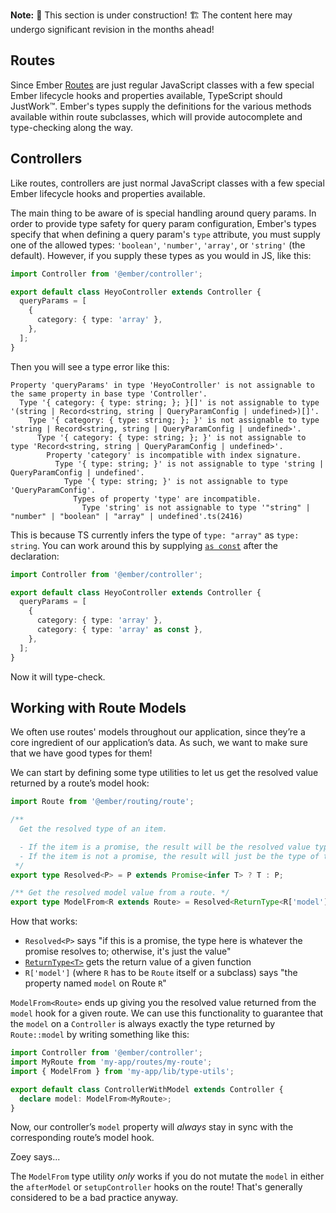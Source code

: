 **Note:** 🚧 This section is under construction! 🏗️ The content here may undergo significant revision in the months ahead!

## Routes

Since Ember [Routes][routes] are just regular JavaScript classes with a few special Ember lifecycle hooks and properties available, TypeScript should JustWork™️. Ember's types supply the definitions for the various methods available within route subclasses, which will provide autocomplete and type-checking along the way.

[routes]: ../../routing/defining-your-routes/

## Controllers

Like routes, controllers are just normal JavaScript classes with a few special Ember lifecycle hooks and properties available.

The main thing to be aware of is special handling around query params. In order to provide type safety for query param configuration, Ember's types specify that when defining a query param's `type` attribute, you must supply one of the allowed types: `'boolean'`, `'number'`, `'array'`, or `'string'` (the default). However, if you supply these types as you would in JS, like this:

```typescript {data-filename="app/controllers/heyo.ts"}
import Controller from '@ember/controller';

export default class HeyoController extends Controller {
  queryParams = [
    {
      category: { type: 'array' },
    },
  ];
}
```

Then you will see a type error like this:

```text
Property 'queryParams' in type 'HeyoController' is not assignable to the same property in base type 'Controller'.
  Type '{ category: { type: string; }; }[]' is not assignable to type '(string | Record<string, string | QueryParamConfig | undefined>)[]'.
    Type '{ category: { type: string; }; }' is not assignable to type 'string | Record<string, string | QueryParamConfig | undefined>'.
      Type '{ category: { type: string; }; }' is not assignable to type 'Record<string, string | QueryParamConfig | undefined>'.
        Property 'category' is incompatible with index signature.
          Type '{ type: string; }' is not assignable to type 'string | QueryParamConfig | undefined'.
            Type '{ type: string; }' is not assignable to type 'QueryParamConfig'.
              Types of property 'type' are incompatible.
                Type 'string' is not assignable to type '"string" | "number" | "boolean" | "array" | undefined'.ts(2416)
```

This is because TS currently infers the type of `type: "array"` as `type: string`. You can work around this by supplying [`as const`][const-assertions] after the declaration:

[const-assertions]: https://www.typescriptlang.org/docs/handbook/release-notes/typescript-3-4.html#const-assertions

```typescript {data-filename="app/controllers/heyo.ts", data-diff="-6,+7"}
import Controller from '@ember/controller';

export default class HeyoController extends Controller {
  queryParams = [
    {
      category: { type: 'array' },
      category: { type: 'array' as const },
    },
  ];
}
```

Now it will type-check.

## Working with Route Models

We often use routes' models throughout our application, since they’re a core ingredient of our application’s data. As such, we want to make sure that we have good types for them!

We can start by defining some type utilities to let us get the resolved value returned by a route’s model hook:

```typescript {data-filename="app/lib/type-utils.ts"}
import Route from '@ember/routing/route';

/**
  Get the resolved type of an item.

  - If the item is a promise, the result will be the resolved value type
  - If the item is not a promise, the result will just be the type of the item
 */
export type Resolved<P> = P extends Promise<infer T> ? T : P;

/** Get the resolved model value from a route. */
export type ModelFrom<R extends Route> = Resolved<ReturnType<R['model']>>;
```

How that works:

- `Resolved<P>` says "if this is a promise, the type here is whatever the promise resolves to; otherwise, it's just the value"
- [`ReturnType<T>`][return-type] gets the return value of a given function
- `R['model']` (where `R` has to be `Route` itself or a subclass) says "the property named `model` on Route `R`"

[return-type]: https://www.typescriptlang.org/docs/handbook/utility-types.html#returntypetype

`ModelFrom<Route>` ends up giving you the resolved value returned from the `model` hook for a given route. We can use this functionality to guarantee that the `model` on a `Controller` is always exactly the type returned by `Route::model` by writing something like this:

```typescript {data-filename="app/controllers/controller-with-model.ts"}
import Controller from '@ember/controller';
import MyRoute from 'my-app/routes/my-route';
import { ModelFrom } from 'my-app/lib/type-utils';

export default class ControllerWithModel extends Controller {
  declare model: ModelFrom<MyRoute>;
}
```

Now, our controller’s `model` property will _always_ stay in sync with the corresponding route’s model hook.

<div class="cta">
  <div class="cta-note">
    <div class="cta-note-body">
      <div class="cta-note-heading">Zoey says...</div>
      <div class="cta-note-message">
        <p>
        The <code>ModelFrom</code> type utility <i>only</i> works if you do not mutate the <code>model</code> in either the <code>afterModel</code> or <code>setupController</code> hooks on the route! That's generally considered to be a bad practice anyway.
        </p>
      </div>
    </div>
    <img src="/images/mascots/zoey.png" role="presentation" alt="">
  </div>
</div>
